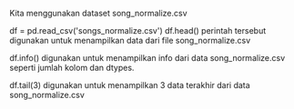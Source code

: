 Kita menggunakan dataset song_normalize.csv

df = pd.read_csv('songs_normalize.csv')
df.head() perintah tersebut digunakan untuk menampilkan data dari file song_normalize.csv

df.info() digunakan untuk menampilkan info dari data song_normalize.csv seperti jumlah kolom dan dtypes.

df.tail(3) digunakan untuk menampilkan 3 data terakhir dari data song_normalize.csv
